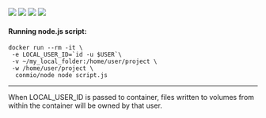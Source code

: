 [![](https://images.microbadger.com/badges/version/conmio/node.svg)](https://microbadger.com/images/conmio/node "Get your own version badge on microbadger.com")
[![](https://images.microbadger.com/badges/image/conmio/node.svg)](https://microbadger.com/images/conmio/node "Get your own image badge on microbadger.com")
![](https://img.shields.io/docker/automated/conmio/node.svg)
![](https://img.shields.io/docker/build/conmio/node.svg)

#### Running node.js script:
```
docker run --rm -it \
 -e LOCAL_USER_ID=`id -u $USER`\
 -v ~/my_local_folder:/home/user/project \
 -w /home/user/project \
  conmio/node node script.js
 ```
---

When LOCAL_USER_ID is passed to container, files written to volumes from within the container will be owned by that user.
